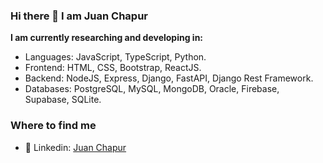 ### Hi there 👋 I am Juan Chapur

__I am currently researching and developing in:__

- Languages: JavaScript, TypeScript, Python.
- Frontend: HTML, CSS, Bootstrap, ReactJS.
- Backend: NodeJS, Express, Django, FastAPI, Django Rest Framework.
- Databases: PostgreSQL, MySQL, MongoDB, Oracle, Firebase, Supabase, SQLite.

### Where to find me

- 👔 Linkedin: [Juan Chapur](https://www.linkedin.com/in/juanchapur/)
